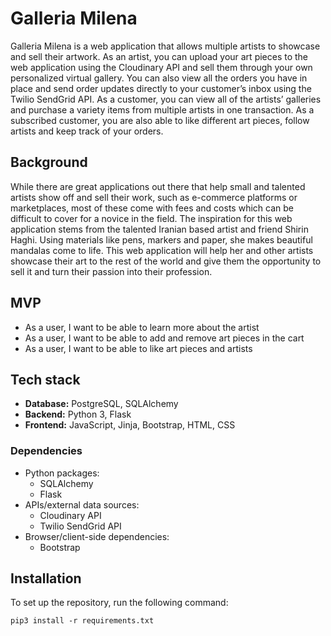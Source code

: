 # Galleria Milena

Galleria Milena is a web application that allows multiple artists to showcase and sell their artwork. As an artist, you can upload your art pieces to the web application using the Cloudinary API and sell them through your own personalized virtual gallery. You can also view all the orders you have in place and send order updates directly to your customer’s inbox using the Twilio SendGrid API. As a customer, you can view all of the artists’ galleries and purchase a variety items from multiple artists in one transaction. As a subscribed customer, you are also able to like different art pieces, follow artists and keep track of your orders.

## Background

While there are great applications out there that help small and talented artists show off and sell their work, such as e-commerce platforms or marketplaces, most of these come with fees and costs which can be difficult to cover for a novice in the field. The inspiration for this web application stems from the talented Iranian based artist and friend Shirin Haghi. Using materials like pens, markers and paper, she makes beautiful mandalas come to life. This web application will help her and other artists showcase their art to the rest of the world and give them the opportunity to sell it and turn their passion into their profession.

## MVP

- As a user, I want to be able to learn more about the artist
- As a user, I want to be able to add and remove art pieces in the cart
- As a user, I want to be able to like art pieces and artists

## Tech stack

- **Database:** PostgreSQL, SQLAlchemy
- **Backend:** Python 3, Flask
- **Frontend:** JavaScript, Jinja, Bootstrap, HTML, CSS

### Dependencies

- Python packages:
  - SQLAlchemy
  - Flask
- APIs/external data sources:
  - Cloudinary API
  - Twilio SendGrid API
- Browser/client-side dependencies:
  - Bootstrap

## Installation

To set up the repository, run the following command:

`pip3 install -r requirements.txt`
